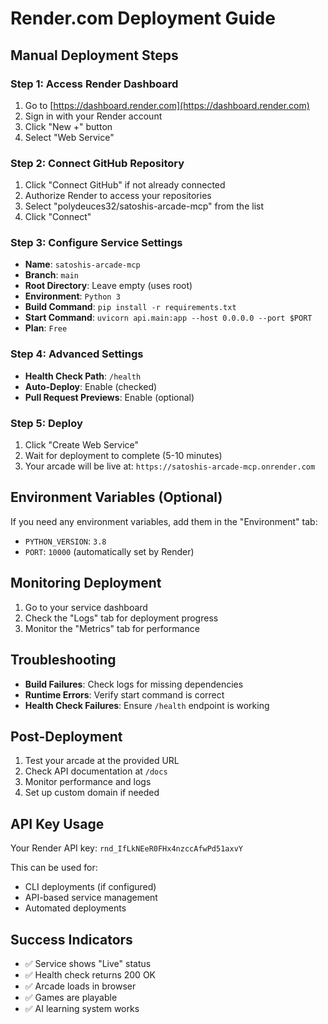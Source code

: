# Render.com Deployment Guide

## Manual Deployment Steps

### Step 1: Access Render Dashboard
1. Go to [https://dashboard.render.com](https://dashboard.render.com)
2. Sign in with your Render account
3. Click "New +" button
4. Select "Web Service"

### Step 2: Connect GitHub Repository
1. Click "Connect GitHub" if not already connected
2. Authorize Render to access your repositories
3. Select "polydeuces32/satoshis-arcade-mcp" from the list
4. Click "Connect"

### Step 3: Configure Service Settings
- **Name**: `satoshis-arcade-mcp`
- **Branch**: `main`
- **Root Directory**: Leave empty (uses root)
- **Environment**: `Python 3`
- **Build Command**: `pip install -r requirements.txt`
- **Start Command**: `uvicorn api.main:app --host 0.0.0.0 --port $PORT`
- **Plan**: `Free`

### Step 4: Advanced Settings
- **Health Check Path**: `/health`
- **Auto-Deploy**: Enable (checked)
- **Pull Request Previews**: Enable (optional)

### Step 5: Deploy
1. Click "Create Web Service"
2. Wait for deployment to complete (5-10 minutes)
3. Your arcade will be live at: `https://satoshis-arcade-mcp.onrender.com`

## Environment Variables (Optional)
If you need any environment variables, add them in the "Environment" tab:
- `PYTHON_VERSION`: `3.8`
- `PORT`: `10000` (automatically set by Render)

## Monitoring Deployment
1. Go to your service dashboard
2. Check the "Logs" tab for deployment progress
3. Monitor the "Metrics" tab for performance

## Troubleshooting
- **Build Failures**: Check logs for missing dependencies
- **Runtime Errors**: Verify start command is correct
- **Health Check Failures**: Ensure `/health` endpoint is working

## Post-Deployment
1. Test your arcade at the provided URL
2. Check API documentation at `/docs`
3. Monitor performance and logs
4. Set up custom domain if needed

## API Key Usage
Your Render API key: `rnd_IfLkNEeR0FHx4nzccAfwPd51axvY`

This can be used for:
- CLI deployments (if configured)
- API-based service management
- Automated deployments

## Success Indicators
- ✅ Service shows "Live" status
- ✅ Health check returns 200 OK
- ✅ Arcade loads in browser
- ✅ Games are playable
- ✅ AI learning system works
